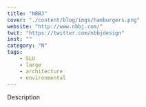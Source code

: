 ```yaml
---
title: "NBBJ"
cover: "./content/blog/imgs/hamburgers.png"
website: "http://www.nbbj.com/"
twit: "https://twitter.com/nbbjdesign"
inst: ""
category: "N"
tags:
    - SLU
    - large
    - architecture
    - environmental
---
```


Description
